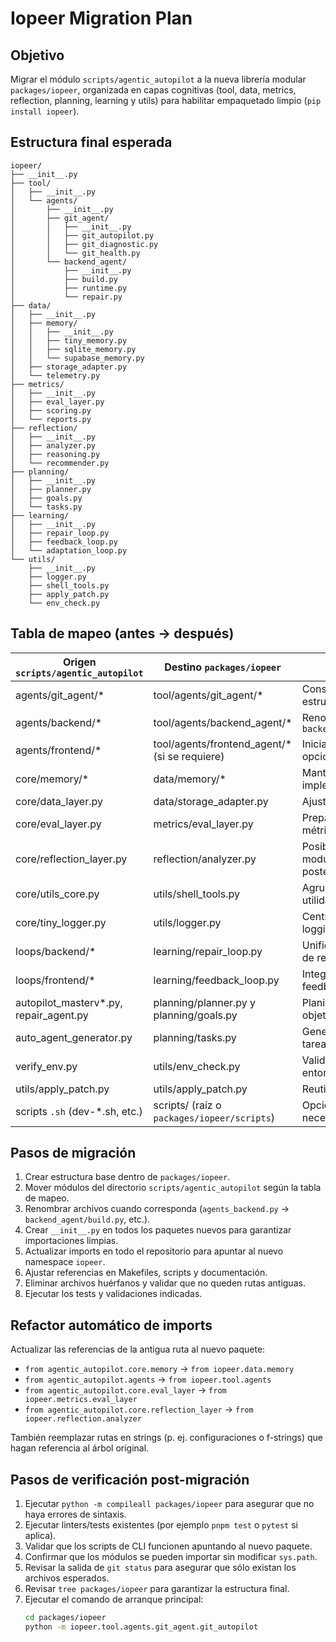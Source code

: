 # Iopeer Migration Plan

## Objetivo
Migrar el módulo `scripts/agentic_autopilot` a la nueva librería modular `packages/iopeer`, organizada en capas cognitivas (tool, data, metrics, reflection, planning, learning y utils) para habilitar empaquetado limpio (`pip install iopeer`).

## Estructura final esperada
```
iopeer/
├── __init__.py
├── tool/
│   ├── __init__.py
│   └── agents/
│       ├── __init__.py
│       ├── git_agent/
│       │   ├── __init__.py
│       │   ├── git_autopilot.py
│       │   ├── git_diagnostic.py
│       │   └── git_health.py
│       └── backend_agent/
│           ├── __init__.py
│           ├── build.py
│           ├── runtime.py
│           └── repair.py
├── data/
│   ├── __init__.py
│   ├── memory/
│   │   ├── __init__.py
│   │   ├── tiny_memory.py
│   │   ├── sqlite_memory.py
│   │   └── supabase_memory.py
│   ├── storage_adapter.py
│   └── telemetry.py
├── metrics/
│   ├── __init__.py
│   ├── eval_layer.py
│   ├── scoring.py
│   └── reports.py
├── reflection/
│   ├── __init__.py
│   ├── analyzer.py
│   ├── reasoning.py
│   └── recommender.py
├── planning/
│   ├── __init__.py
│   ├── planner.py
│   ├── goals.py
│   └── tasks.py
├── learning/
│   ├── __init__.py
│   ├── repair_loop.py
│   ├── feedback_loop.py
│   └── adaptation_loop.py
└── utils/
    ├── __init__.py
    ├── logger.py
    ├── shell_tools.py
    ├── apply_patch.py
    └── env_check.py
```

## Tabla de mapeo (antes → después)

| Origen `scripts/agentic_autopilot`                     | Destino `packages/iopeer`                               | Notas |
|--------------------------------------------------------|----------------------------------------------------------|-------|
| agents/git_agent/*                                     | tool/agents/git_agent/*                                  | Conserva estructura interna |
| agents/backend/*                                       | tool/agents/backend_agent/*                              | Renombrar a `backend_agent` |
| agents/frontend/*                                      | tool/agents/frontend_agent/* (si se requiere)            | Inicialmente opcional |
| core/memory/*                                          | data/memory/*                                            | Mantener implementaciones |
| core/data_layer.py                                     | data/storage_adapter.py                                  | Ajustar interfaz |
| core/eval_layer.py                                     | metrics/eval_layer.py                                    | Preparar futuras métricas |
| core/reflection_layer.py                               | reflection/analyzer.py                                   | Posible modularización posterior |
| core/utils_core.py                                     | utils/shell_tools.py                                     | Agrupar con utilidades de shell |
| core/tiny_logger.py                                    | utils/logger.py                                          | Centralizar logging |
| loops/backend/*                                        | learning/repair_loop.py                                  | Unificar lógicas de reparación |
| loops/frontend/*                                       | learning/feedback_loop.py                                | Integrar con feedback loop |
| autopilot_masterv*.py, repair_agent.py                 | planning/planner.py y planning/goals.py                  | Planificación y objetivos |
| auto_agent_generator.py                                | planning/tasks.py                                        | Generación de tareas/agentes |
| verify_env.py                                          | utils/env_check.py                                       | Validaciones del entorno |
| utils/apply_patch.py                                   | utils/apply_patch.py                                     | Reutilizar utilitario |
| scripts `.sh` (dev-*.sh, etc.)                         | scripts/ (raíz o `packages/iopeer/scripts`)              | Opcional según necesidades |

## Pasos de migración

1. Crear estructura base dentro de `packages/iopeer`.
2. Mover módulos del directorio `scripts/agentic_autopilot` según la tabla de mapeo.
3. Renombrar archivos cuando corresponda (`agents_backend.py` → `backend_agent/build.py`, etc.).
4. Crear `__init__.py` en todos los paquetes nuevos para garantizar importaciones limpias.
5. Actualizar imports en todo el repositorio para apuntar al nuevo namespace `iopeer`.
6. Ajustar referencias en Makefiles, scripts y documentación.
7. Eliminar archivos huérfanos y validar que no queden rutas antiguas.
8. Ejecutar los tests y validaciones indicadas.

## Refactor automático de imports

Actualizar las referencias de la antigua ruta al nuevo paquete:
- `from agentic_autopilot.core.memory` → `from iopeer.data.memory`
- `from agentic_autopilot.agents` → `from iopeer.tool.agents`
- `from agentic_autopilot.core.eval_layer` → `from iopeer.metrics.eval_layer`
- `from agentic_autopilot.core.reflection_layer` → `from iopeer.reflection.analyzer`

También reemplazar rutas en strings (p. ej. configuraciones o f-strings) que hagan referencia al árbol original.

## Pasos de verificación post-migración

1. Ejecutar `python -m compileall packages/iopeer` para asegurar que no haya errores de sintaxis.
2. Ejecutar linters/tests existentes (por ejemplo `pnpm test` o `pytest` si aplica).
3. Validar que los scripts de CLI funcionen apuntando al nuevo paquete.
4. Confirmar que los módulos se pueden importar sin modificar `sys.path`.
5. Revisar la salida de `git status` para asegurar que sólo existan los archivos esperados.
6. Revisar `tree packages/iopeer` para garantizar la estructura final.
7. Ejecutar el comando de arranque principal:
   ```bash
   cd packages/iopeer
   python -m iopeer.tool.agents.git_agent.git_autopilot
   ```

